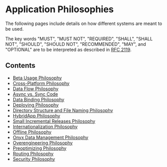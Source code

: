 # Application Philosophies
The following pages include details on how different systems are meant to be used.

The key words "MUST", "MUST NOT", "REQUIRED", "SHALL", "SHALL NOT", "SHOULD", "SHOULD NOT", "RECOMMENDED", "MAY", and
"OPTIONAL" are to be interpreted as described in [RFC 2119](https://datatracker.ietf.org/doc/html/rfc2119).

## Contents
* [Beta Usage Philosophy](/contributingGuides/philosophies/BETAS.md)
* [Cross-Platform Philosophy](/contributingGuides/philosophies/CROSS-PLATFORM.md)
* [Data Flow Philosophy](/contributingGuides/philosophies/DATA-FLOW.md)
* [Async vs. Sync Code](/contributingGuides/philosophies/ASYNC.md)
* [Data Binding Philosophy](/contributingGuides/philosophies/DATA-BINDING.md)
* [Deploying Philosophy](/contributingGuides/philosophies/DEPLOYING.md)
* [Directory Structure and File Naming Philosophy](/contributingGuides/philosophies/DIRECTORIES.md)
* [HybridApp Philosophy](/contributingGuides/philosophies/HYBRID-APP.md)
* [Small Incremental Releases Philosophy](/contributingGuides/philosophies/INCREMENTAL-RELEASES.md)
* [Internationalization Philosophy](/contributingGuides/philosophies/INTERNATIONALIZATION.md)
* [Offline Philosophy](/contributingGuides/philosophies/OFFLINE.md)
* [Onyx Data Management Philosophy](/contributingGuides/philosophies/ONYX-DATA-MANAGEMENT.md)
* [Overengineering Philosophy](/contributingGuides/philosophies/OVERENGINEERING.md)
* [Preoptimizing Philosophy](/contributingGuides/philosophies/PREOPTIMIZING.md)
* [Routing Philosophy](/contributingGuides/philosophies/ROUTING.md)
* [Security Philosophy](/contributingGuides/philosophies/SECURITY.md)
